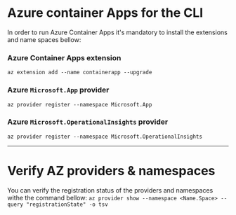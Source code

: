 # Azure container Apps for the CLI

In order to run Azure Container Apps it's mandatory to install the extensions and name spaces bellow:

### Azure Container Apps extension
`
az extension add --name containerapp --upgrade
`

### Azure `Microsoft.App` provider
`az provider register --namespace Microsoft.App`

### Azure `Microsoft.OperationalInsights` provider
`az provider register --namespace Microsoft.OperationalInsights`

---
# Verify AZ providers & namespaces

You can verify the registration status of the providers and namespaces withe the command bellow:
`az provider show --namespace <Name.Space> --query "registrationState" -o tsv`